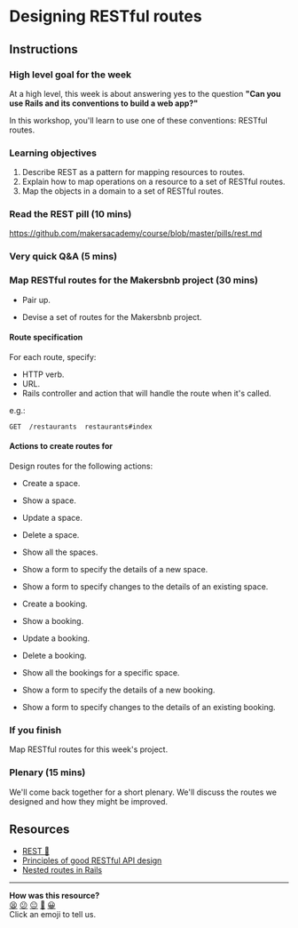 # Designing RESTful routes

## Instructions

### High level goal for the week

At a high level, this week is about answering yes to the question **"Can you use Rails and its conventions to build a web app?"**

In this workshop, you'll learn to use one of these conventions: RESTful routes.

### Learning objectives

1. Describe REST as a pattern for mapping resources to routes.
2. Explain how to map operations on a resource to a set of RESTful routes.
3. Map the objects in a domain to a set of RESTful routes.

### Read the REST pill (10 mins)

https://github.com/makersacademy/course/blob/master/pills/rest.md

### Very quick Q&A (5 mins)

### Map RESTful routes for the Makersbnb project (30 mins)

* Pair up.

* Devise a set of routes for the Makersbnb project.

#### Route specification

For each route, specify:

* HTTP verb.
* URL.
* Rails controller and action that will handle the route when it's called.

e.g.:

```
GET  /restaurants  restaurants#index
```

#### Actions to create routes for

Design routes for the following actions:

* Create a space.
* Show a space.
* Update a space.
* Delete a space.
* Show all the spaces.
* Show a form to specify the details of a new space.
* Show a form to specify changes to the details of an existing space.

* Create a booking.
* Show a booking.
* Update a booking.
* Delete a booking.
* Show all the bookings for a specific space.
* Show a form to specify the details of a new booking.
* Show a form to specify changes to the details of an existing booking.

### If you finish

Map RESTful routes for this week's project.

### Plenary (15 mins)

We'll come back together for a short plenary.  We'll discuss the routes we designed and how they might be improved.

## Resources

* [REST :pill:](https://github.com/makersacademy/course/blob/master/pills/rest.md)
* [Principles of good RESTful API design](https://codeplanet.io/principles-good-restful-api-design/)
* [Nested routes in Rails](http://stackoverflow.com/questions/18219008/rails-4-nested-resources)

<!-- BEGIN GENERATED SECTION DO NOT EDIT -->

---

**How was this resource?**  
[😫](https://airtable.com/shrUJ3t7KLMqVRFKR?prefill_Repository=skills-workshops&prefill_File=ruby_on_rails/designing_restful_routes/README.md&prefill_Sentiment=😫) [😕](https://airtable.com/shrUJ3t7KLMqVRFKR?prefill_Repository=skills-workshops&prefill_File=ruby_on_rails/designing_restful_routes/README.md&prefill_Sentiment=😕) [😐](https://airtable.com/shrUJ3t7KLMqVRFKR?prefill_Repository=skills-workshops&prefill_File=ruby_on_rails/designing_restful_routes/README.md&prefill_Sentiment=😐) [🙂](https://airtable.com/shrUJ3t7KLMqVRFKR?prefill_Repository=skills-workshops&prefill_File=ruby_on_rails/designing_restful_routes/README.md&prefill_Sentiment=🙂) [😀](https://airtable.com/shrUJ3t7KLMqVRFKR?prefill_Repository=skills-workshops&prefill_File=ruby_on_rails/designing_restful_routes/README.md&prefill_Sentiment=😀)  
Click an emoji to tell us.

<!-- END GENERATED SECTION DO NOT EDIT -->
